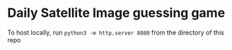 # Daily Satellite Image guessing game
To host locally, run `python3 -m http.server 8080` from the directory of this repo
